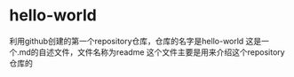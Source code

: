 # hello-world
利用github创建的第一个repository仓库，仓库的名字是hello-world
这是一个.md的自述文件，文件名称为readme
这个文件主要是用来介绍这个repository仓库的
